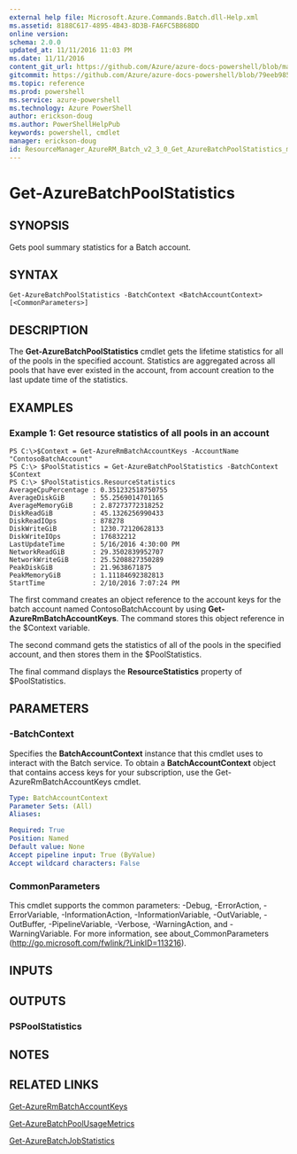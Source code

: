 ```yaml
---
external help file: Microsoft.Azure.Commands.Batch.dll-Help.xml
ms.assetid: 8188C617-4895-4B43-8D3B-FA6FC5B868DD
online version: 
schema: 2.0.0
updated_at: 11/11/2016 11:03 PM
ms.date: 11/11/2016
content_git_url: https://github.com/Azure/azure-docs-powershell/blob/master/azureps-cmdlets-docs/ResourceManager/AzureRM.Batch/v2.3.0/Get-AzureBatchPoolStatistics.md
gitcommit: https://github.com/Azure/azure-docs-powershell/blob/79eeb985ea480979357fb4695832a0c3d29a48bf/azureps-cmdlets-docs/ResourceManager/AzureRM.Batch/v2.3.0/Get-AzureBatchPoolStatistics.md
ms.topic: reference
ms.prod: powershell
ms.service: azure-powershell
ms.technology: Azure PowerShell
author: erickson-doug
ms.author: PowerShellHelpPub
keywords: powershell, cmdlet
manager: erickson-doug
id: ResourceManager_AzureRM_Batch_v2_3_0_Get_AzureBatchPoolStatistics_md
---
```


# Get-AzureBatchPoolStatistics

## SYNOPSIS
Gets pool summary statistics for a Batch account.

## SYNTAX

```
Get-AzureBatchPoolStatistics -BatchContext <BatchAccountContext> [<CommonParameters>]
```

## DESCRIPTION
The **Get-AzureBatchPoolStatistics** cmdlet gets the lifetime statistics for all of the pools in the specified account.
Statistics are aggregated across all pools that have ever existed in the account, from account creation to the last update time of the statistics.

## EXAMPLES

### Example 1: Get resource statistics of all pools in an account
```
PS C:\>$Context = Get-AzureRmBatchAccountKeys -AccountName "ContosoBatchAccount"
PS C:\> $PoolStatistics = Get-AzureBatchPoolStatistics -BatchContext $Context
PS C:\> $PoolStatistics.ResourceStatistics 
AverageCpuPercentage : 0.351232518750755
AverageDiskGiB       : 55.2569014701165
AverageMemoryGiB     : 2.87273772318252
DiskReadGiB          : 45.1326256990433
DiskReadIOps         : 878278
DiskWriteGiB         : 1230.72120628133
DiskWriteIOps        : 176832212
LastUpdateTime       : 5/16/2016 4:30:00 PM
NetworkReadGiB       : 29.3502839952707
NetworkWriteGiB      : 25.5208827350289
PeakDiskGiB          : 21.9638671875
PeakMemoryGiB        : 1.11184692382813
StartTime            : 2/10/2016 7:07:24 PM
```

The first command creates an object reference to the account keys for the batch account named ContosoBatchAccount by using **Get-AzureRmBatchAccountKeys**.
The command stores this object reference in the $Context variable.

The second command gets the statistics of all of the pools in the specified account, and then stores them in the $PoolStatistics.

The final command displays the **ResourceStatistics** property of $PoolStatistics.

## PARAMETERS

### -BatchContext
Specifies the **BatchAccountContext** instance that this cmdlet uses to interact with the Batch service.
To obtain a **BatchAccountContext** object that contains access keys for your subscription, use the Get-AzureRmBatchAccountKeys cmdlet.

```yaml
Type: BatchAccountContext
Parameter Sets: (All)
Aliases: 

Required: True
Position: Named
Default value: None
Accept pipeline input: True (ByValue)
Accept wildcard characters: False
```

### CommonParameters
This cmdlet supports the common parameters: -Debug, -ErrorAction, -ErrorVariable, -InformationAction, -InformationVariable, -OutVariable, -OutBuffer, -PipelineVariable, -Verbose, -WarningAction, and -WarningVariable. For more information, see about_CommonParameters (http://go.microsoft.com/fwlink/?LinkID=113216).

## INPUTS

## OUTPUTS

### PSPoolStatistics

## NOTES

## RELATED LINKS

[Get-AzureRmBatchAccountKeys](xref:ResourceManager/AzureRM.Batch/v2.3.0/Get-AzureRmBatchAccountKeys.md)

[Get-AzureBatchPoolUsageMetrics](xref:ResourceManager/AzureRM.Batch/v2.3.0/Get-AzureBatchPoolUsageMetrics.md)

[Get-AzureBatchJobStatistics](xref:ResourceManager/AzureRM.Batch/v2.3.0/Get-AzureBatchJobStatistics.md)


